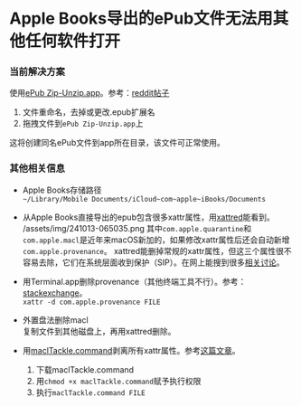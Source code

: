 # Apple Books导出的ePub文件无法用其他任何软件打开
### 当前解决方案
使用[ePub Zip-Unzip.app](https://www.mobileread.com/forums/showthread.php?t=55681)。参考：[reddit帖子](https://www.reddit.com/r/Calibre/comments/dza1zi/how_do_i_package_files_from_ibooks_own_files_not/)
1. 文件重命名，去掉或更改.epub扩展名
2. 拖拽文件到`ePub Zip-Unzip.app`上

这将创建同名ePub文件到app所在目录，该文件可正常使用。
### 其他相关信息
- Apple Books存储路径\
`‌~/Library/Mobile Documents/iCloud~com~apple~iBooks/Documents`

- 从Apple Books直接导出的epub包含很多xattr属性，用[xattred](https://eclecticlight.co/xattred-sandstrip-xattr-tools/)能看到。
	/assets/img/241013-065035.png
其中`com.apple.quarantine`和`com.apple.macl`是近年来macOS新加的，如果修改xattr属性后还会自动新增`com.apple.provenance`。
xattred能删掉常规的xattr属性，但这三个属性很不容易去除，它们在系统层面收到保护（SIP）。在网上能搜到很多[相关讨论](https://eclecticlight.co/2020/01/30/quarantine-sip-and-macl-macos-per-file-security-controls/)。

- 用Terminal.app删除provenance（其他终端工具不行）。参考：[stackexchange](https://apple.stackexchange.com/a/463956/348900)。\
`xattr -d com.apple.provenance FILE`

- 外置盘法删除macl\
复制文件到其他磁盘上，再用xattred删除。

- 用[maclTackle.command](https://gist.github.com/brunerd/d9ea487b7d2faab9712a221592a2ee58#file-macltackle-command)剥离所有xattr属性。参考[这篇文章](https://www.brunerd.com/blog/2020/01/07/track-and-tackle-com-apple-macl/)。
	1. 下载maclTackle.command
	2. 用`chmod +x maclTackle.command`赋予执行权限
	3. 执行`maclTackle.command FILE`
